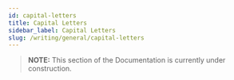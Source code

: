 ```yaml
---
id: capital-letters
title: Capital Letters
sidebar_label: Capital Letters
slug: /writing/general/capital-letters
---
```


> **NOTE:**
> This section of the Documentation is currently under construction.

